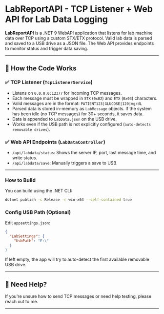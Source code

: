 # LabReportAPI - TCP Listener + Web API for Lab Data Logging

**LabReportAPI** is a .NET 9 WebAPI application that listens for lab machine data over TCP using a custom STX/ETX protocol. Valid lab data is parsed and saved to a USB drive as a JSON file. The Web API provides endpoints to monitor status and trigger data saving.

---

## 🧠 How the Code Works

### ✅ TCP Listener (`TcpListenerService`)
- Listens on `0.0.0.0:12377` for incoming TCP messages.
- Each message must be wrapped in `STX` (`0x02`) and `ETX` (`0x03`) characters.
- Valid messages are in the format: `PATIENT123|GLUCOSE|120|mg/dL`
- Parsed data is stored in-memory as `LabMessage` objects. If the system has been idle (no TCP messages) for 30+ seconds, it saves data.
- Data is appended to `LabData.json` on the USB drive.
- Works even if the USB path is not explicitly configured (`auto-detects removable drives`).

### ✅ Web API Endpoints (`LabDataController`)
- `/api/labdata/status`: Shows the server IP, port, last message time, and write status.
- `/api/labdata/save`: Manually triggers a save to USB.



---
<!-- 
## 🧪 For Testers

### 🔧 How to Run Locally (No Visual Studio Needed)

#### 1. Extract the ZIP
Unzip the contents of the `RefactoredLabReportAPI.zip` you received.

#### 2. Navigate to the Folder
Open CMD/PowerShell/Terminal in that folder.

#### 3. Run the App
```bash
LabReportAPI.exe
```

✅ It will start the TCP listener and WebAPI.

#### 4. Check the API
Open a browser and go to:
```
http://<YourLocalIP>:5000/api/labdata/status
```
> You can find your local IP in the `status` endpoint response.

#### 5. Send TCP Data
Use a tool like Netcat or a TCP client to send:
```
PATIENT123|GLUCOSE|120|mg/dL
```
On port `12377` to your IP.

---
 -->
<!-- ## 🧑‍💻 For Developers

### Project Structure
```
/Services
  - TcpListenerService.cs      // Main background service
  - MessageProcessor.cs        // TCP client handling, parsing, saving
/Models
  - LabMessage.cs              // Data model for messages
  - LabSettings.cs             // Configurable USB path
/Controllers
  - LabDataController.cs       // API endpoints
``` -->

### How to Build
You can build using the .NET CLI:
```bash
dotnet publish -c Release -r win-x64 --self-contained true
```

### Config USB Path (Optional)
Edit `appsettings.json`:
```json
{
  "LabSettings": {
    "UsbPath": "E:\"
  }
}
```

If left empty, the app will try to auto-detect the first available removable USB drive.

---

## 📩 Need Help?
If you're unsure how to send TCP messages or need help testing, please reach out to me.

---
